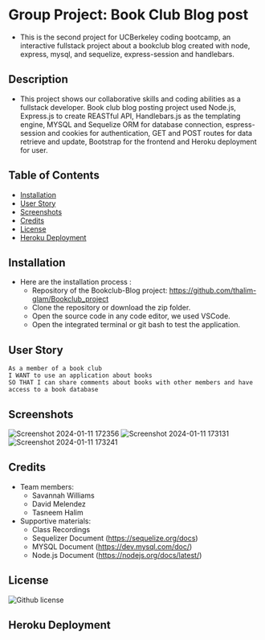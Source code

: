 # Group Project: Book Club Blog post
- This is the second project for UCBerkeley coding bootcamp, an interactive fullstack project about a bookclub blog created with node, express, mysql, and sequelize, express-session and handlebars.
## Description
- This project shows our collaborative skills and coding abilities as a fullstack developer. Book club blog posting project used Node.js, Express.js to create REASTful API, Handlebars.js as the templating engine, MYSQL and Sequelize ORM for database connection, espress-session and cookies for authentication, GET and POST routes for data retrieve and update, Bootstrap for the frontend and Heroku deployment for user.

## Table of Contents
  - [Installation](#installation)
  - [User Story](#user-story)
  - [Screenshots](#screenshots)
  - [Credits](#credits)
  - [License](#license)
  - [Heroku Deployment](#heroku-deployment)

## Installation
- Here are the installation process :
  - Repository of the Bookclub-Blog project: https://github.com/thalim-glam/Bookclub_project 
  - Clone the repository or download the zip folder.
  - Open the source code in any code editor, we used VSCode.
  - Open the integrated terminal or git bash to test the application.

## User Story 
```
As a member of a book club 
I WANT to use an application about books 
SO THAT I can share comments about books with other members and have access to a book database

```
## Screenshots
![Screenshot 2024-01-11 172356](https://github.com/sav-the-sag/book_club_blog_p2/assets/144732796/c22afa67-a6ed-42dd-8f9b-2e38c6799a71)
![Screenshot 2024-01-11 173131](https://github.com/sav-the-sag/book_club_blog_p2/assets/144732796/81a61b7e-8635-45ca-a66a-59e7a6572c89)
![Screenshot 2024-01-11 173241](https://github.com/sav-the-sag/book_club_blog_p2/assets/144732796/fc7cd1dc-f6e2-467f-a8ba-94c699f3cd48)

## Credits
- Team members:
  - Savannah Williams
  - David Melendez
  - Tasneem Halim
- Supportive materials:
  - Class Recordings
  - Sequelizer Document (https://sequelize.org/docs)
  - MYSQL Document (https://dev.mysql.com/doc/)
  - Node.js Document (https://nodejs.org/docs/latest/)

## License
 ![Github license](https://img.shields.io/badge/license-MIT-blue.svg) 

## Heroku Deployment
